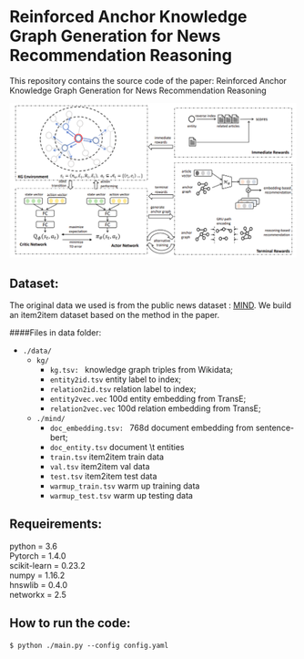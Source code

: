 # Reinforced Anchor Knowledge Graph Generation for News Recommendation Reasoning

This repository contains the source code of the paper: Reinforced Anchor Knowledge Graph Generation for News Recommendation Reasoning

![framework](./framework.png)

## Dataset:

The original data we used is from the public news dataset : [MIND](https://msnews.github.io). We build an item2item dataset based on the method in the paper.


####Files in data folder:

-    `./data/`
     -   `kg/`
         - `kg.tsv: ` knowledge graph triples from Wikidata;
         - `entity2id.tsv` entity label to index;
         - `relation2id.tsv` relation label to index;
         - `entity2vec.vec` 100d entity embedding from TransE;
         - `relation2vec.vec` 100d relation embedding from TransE;
     -   `./mind/`
            - `doc_embedding.tsv: ` 768d document embedding from sentence-bert;
            - `doc_entity.tsv` document \t entities
            - `train.tsv` item2item train data
            - `val.tsv` item2item val data
            - `test.tsv` item2item test data
            - `warmup_train.tsv` warm up training data
            - `warmup_test.tsv` warm up testing data

## Requeirements:

python = 3.6<br>
Pytorch = 1.4.0<br>
scikit-learn = 0.23.2<br>
numpy = 1.16.2<br>
hnswlib = 0.4.0<br>
networkx = 2.5

## How to run the code:

    $ python ./main.py --config config.yaml

